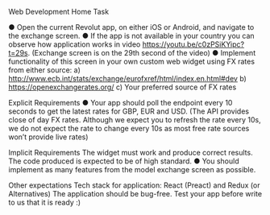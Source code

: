 Web Development Home Task

●  	Open the current Revolut app, on either iOS or Android, and navigate to the exchange screen.
●   If the app is not available in your country you can observe how application works in video https://youtu.be/c0zPSiKYipc?t=29s. (Exchange screen is on the 29th second of the video)
●  	Implement functionality of this screen in your own custom web widget using FX rates from either source:
a)	http://www.ecb.int/stats/exchange/eurofxref/html/index.en.html#dev
b)	https://openexchangerates.org/
c)   Your preferred source of FX rates

Explicit Requirements
●  	Your app should poll the endpoint every 10 seconds to get the latest rates for GBP, EUR and USD. (The API provides close of day FX rates. Although we expect you to refresh the rate every 10s, we do not expect the rate to change every 10s as most free rate sources won’t provide live rates)

Implicit Requirements
The widget must work and produce correct results.
The code produced is expected to be of high standard.
●  	You should implement as many features from the model exchange screen as possible.

Other expectations
Tech stack for application: React (Preact) and Redux (or Alternatives)
The application should be bug-free. Test your app before write to us that it is ready :)
